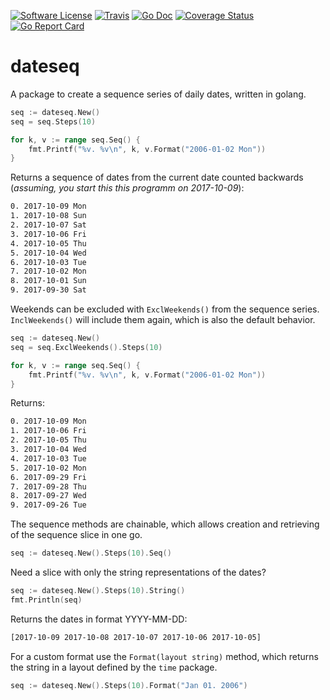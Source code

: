 [![Software License](https://img.shields.io/badge/license-MIT-brightgreen.svg?style=flat-square)](/LICENSE.md)
[![Travis](https://img.shields.io/travis/dirkolbrich/dateseq.svg?style=flat-square)](https://travis-ci.org/dirkolbrich/dateseq)
[![Go Doc](https://img.shields.io/badge/godoc-reference-blue.svg?style=flat-square)](http://godoc.org/github.com/dirkolbrich/dateseq)
[![Coverage Status](https://img.shields.io/coveralls/dirkolbrich/dateseq/master.svg?style=flat-square)](https://coveralls.io/github/dirkolbrich/dateseq?branch=master)
[![Go Report Card](https://goreportcard.com/badge/github.com/dirkolbrich/dateseq?style=flat-square)](https://goreportcard.com/report/github.com/dirkolbrich/dateseq)

# dateseq

A package to create a sequence series of daily dates, written in golang.

```go
seq := dateseq.New()
seq = seq.Steps(10)

for k, v := range seq.Seq() {
    fmt.Printf("%v. %v\n", k, v.Format("2006-01-02 Mon"))
}
```

Returns a sequence of dates from the current date counted backwards (*assuming, you start this this programm on 2017-10-09*):

```bash
0. 2017-10-09 Mon
1. 2017-10-08 Sun
2. 2017-10-07 Sat
3. 2017-10-06 Fri
4. 2017-10-05 Thu
5. 2017-10-04 Wed
6. 2017-10-03 Tue
7. 2017-10-02 Mon
8. 2017-10-01 Sun
9. 2017-09-30 Sat
```

Weekends can be excluded with `ExclWeekends()` from the sequence series. `InclWeekends()` will include them again, which is also the default behavior.

```go
seq := dateseq.New()
seq = seq.ExclWeekends().Steps(10)

for k, v := range seq.Seq() {
    fmt.Printf("%v. %v\n", k, v.Format("2006-01-02 Mon"))
}
```

Returns:

```bash
0. 2017-10-09 Mon
1. 2017-10-06 Fri
2. 2017-10-05 Thu
3. 2017-10-04 Wed
4. 2017-10-03 Tue
5. 2017-10-02 Mon
6. 2017-09-29 Fri
7. 2017-09-28 Thu
8. 2017-09-27 Wed
9. 2017-09-26 Tue
```

The sequence methods are chainable, which allows creation and retrieving of the sequence slice in one go.

```go
seq := dateseq.New().Steps(10).Seq()
```

Need a slice with only the string representations of the dates?

```go
seq := dateseq.New().Steps(10).String()
fmt.Println(seq)
```

Returns the dates in format YYYY-MM-DD:

```bash
[2017-10-09 2017-10-08 2017-10-07 2017-10-06 2017-10-05]
```

For a custom format use the `Format(layout string)` method, which returns the string in a layout defined by the `time` package.

```go
seq := dateseq.New().Steps(10).Format("Jan 01. 2006")
```